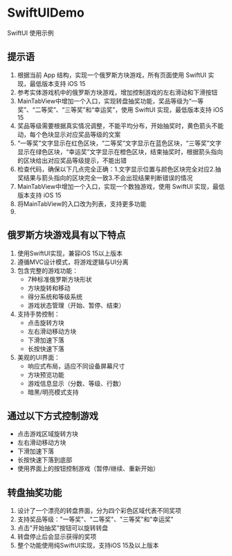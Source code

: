 # SwiftUIDemo
SwiftUI 使用示例
## 提示语
1. 根据当前 App 结构，实现一个俄罗斯方块游戏，所有页面使用 SwiftUI 实现，最低版本支持 iOS 15
2. 参考实体游戏机中的俄罗斯方块游戏，增加控制游戏的左右滑动和下滑按钮
3. MainTabView中增加一个入口，实现转盘抽奖功能，奖品等级为“一等奖”、“二等奖”、“三等奖”和“幸运奖”，使用 SwiftUI 实现，最低版本支持 iOS 15
4. 奖品等级需要根据真实情况调整，不能平均分布，开始抽奖时，黄色箭头不能动，每个色块显示对应奖品等级的文案
5. “一等奖”文字显示在红色区块，“二等奖”文字显示在蓝色区块，“三等奖”文字显示在绿色区块，“幸运奖”文字显示在橙色区块，结束抽奖时，根据箭头指向的区块给出对应奖品等级提示，不能出错
6. 检查代码，确保以下几点完全正确：1.文字显示位置与颜色区块完全对应2.抽奖结果与箭头指向的区块完全一致3.不会出现结果判断错误的情况
7. MainTabView中增加一个入口，实现一个数独游戏，使用 SwiftUI 实现，最低版本支持 iOS 15
8. 将MainTabView的入口改为列表，支持更多功能
9. 
## 俄罗斯方块游戏具有以下特点
1. 使用SwiftUI实现，兼容iOS 15以上版本
2. 遵循MVC设计模式，将游戏逻辑与UI分离
3. 包含完整的游戏功能：
    * 7种标准俄罗斯方块形状
    * 方块旋转和移动
    * 得分系统和等级系统
    * 游戏状态管理（开始、暂停、结束）
4. 支持手势控制：
    * 点击旋转方块
    * 左右滑动移动方块
    * 下滑加速下落
    * 长按快速下落
5. 美观的UI界面：
    * 响应式布局，适应不同设备屏幕尺寸
    * 方块预览功能
    * 游戏信息显示（分数、等级、行数）
    * 暗黑/明亮模式支持
## 通过以下方式控制游戏
* 点击游戏区域旋转方块
* 左右滑动移动方块
* 下滑加速下落
* 长按快速下落到底部
* 使用界面上的按钮控制游戏（暂停/继续、重新开始）
## 转盘抽奖功能
1. 设计了一个漂亮的转盘界面，分为四个彩色区域代表不同奖项
2. 支持奖品等级："一等奖"、"二等奖"、"三等奖"和"幸运奖"
3. 点击"开始抽奖"按钮可以旋转转盘
4. 转盘停止后会显示获得的奖项
5. 整个功能使用纯SwiftUI实现，支持iOS 15及以上版本

